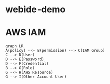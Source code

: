 # webide-demo

# AWS IAM
```mermaid
graph LR
A(policy) --> B(permission) --> C(IAM Group)
C --> D(User)
D --> E(Password)
D --> F(Credential)
B --> G(Role)
G --> H(AWS Resource)
G --> I(Other Account User)
```

